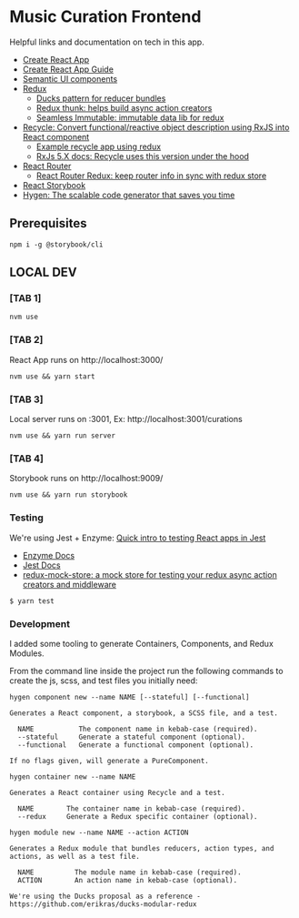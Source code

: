 # Music Curation Frontend
Helpful links and documentation on tech in this app.

  - [Create React App](https://github.com/facebookincubator/create-react-app)
  - [Create React App Guide](https://github.com/facebookincubator/create-react-app/blob/master/packages/react-scripts/template/README.md)
  - [Semantic UI components](https://react.semantic-ui.com/introduction)
  - [Redux](https://redux.js.org/introduction)
    - [Ducks pattern for reducer bundles](https://github.com/reduxjs/redux-thunk)
    - [Redux thunk: helps build async action creators](https://github.com/reduxjs/redux-thunk)
    - [Seamless Immutable: immutable data lib for redux](https://github.com/rtfeldman/seamless-immutable)
  - [Recycle:  Convert functional/reactive object description using RxJS into React component](https://github.com/recyclejs/recycle)
    - [Example recycle app using redux](https://github.com/recyclejs/recycle/tree/master/examples/redux-todos)
    - [RxJs 5.X docs: Recycle uses this version under the hood](https://github.com/ReactiveX/rxjs/tree/stable)
  - [React Router](https://reacttraining.com/react-router/web/guides/philosophy)
    - [React Router Redux: keep router info in sync with redux store](https://github.com/reactjs/react-router-redux)
  - [React Storybook](https://storybook.js.org)
  - [Hygen: The scalable code generator that saves you time](http://www.hygen.io/)




## Prerequisites
```
npm i -g @storybook/cli
```

## LOCAL DEV

### [TAB 1]
```
nvm use
```
### [TAB 2]
React App runs on http://localhost:3000/
```
nvm use && yarn start
```
### [TAB 3]
Local server runs on :3001, Ex: http://localhost:3001/curations
```
nvm use && yarn run server
```

### [TAB 4]
Storybook runs on http://localhost:9009/
```
nvm use && yarn run storybook
```

### Testing
We're using Jest + Enzyme: [Quick intro to testing React apps in Jest](https://facebook.github.io/jest/docs/en/tutorial-react.html)
  - [Enzyme Docs](https://github.com/airbnb/enzyme)
  - [Jest Docs](https://facebook.github.io/jest/docs/en/getting-started.html)
  - [redux-mock-store: a mock store for testing your redux async action creators and middleware](https://github.com/arnaudbenard/redux-mock-store)
```
$ yarn test
```


### Development  
I added some tooling to generate Containers, Components, and Redux Modules.

From the command line inside the project run the following commands to create the js, scss, and test files you initially need:

```
hygen component new --name NAME [--stateful] [--functional]

Generates a React component, a storybook, a SCSS file, and a test.

  NAME           The component name in kebab-case (required).
  --stateful     Generate a stateful component (optional).
  --functional   Generate a functional component (optional).

If no flags given, will generate a PureComponent.
```

```
hygen container new --name NAME

Generates a React container using Recycle and a test.

  NAME        The container name in kebab-case (required).
  --redux     Generate a Redux specific container (optional).
```

```
hygen module new --name NAME --action ACTION

Generates a Redux module that bundles reducers, action types, and actions, as well as a test file.

  NAME          The module name in kebab-case (required).
  ACTION        An action name in kebab-case (optional).

We're using the Ducks proposal as a reference - https://github.com/erikras/ducks-modular-redux
```
